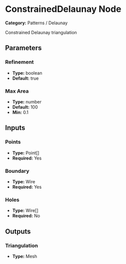 
# ConstrainedDelaunay Node

**Category:** Patterns / Delaunay

Constrained Delaunay triangulation

## Parameters


### Refinement
- **Type:** boolean
- **Default:** true





### Max Area
- **Type:** number
- **Default:** 100
- **Min:** 0.1




## Inputs


### Points
- **Type:** Point[]
- **Required:** Yes



### Boundary
- **Type:** Wire
- **Required:** Yes



### Holes
- **Type:** Wire[]
- **Required:** No



## Outputs


### Triangulation
- **Type:** Mesh




